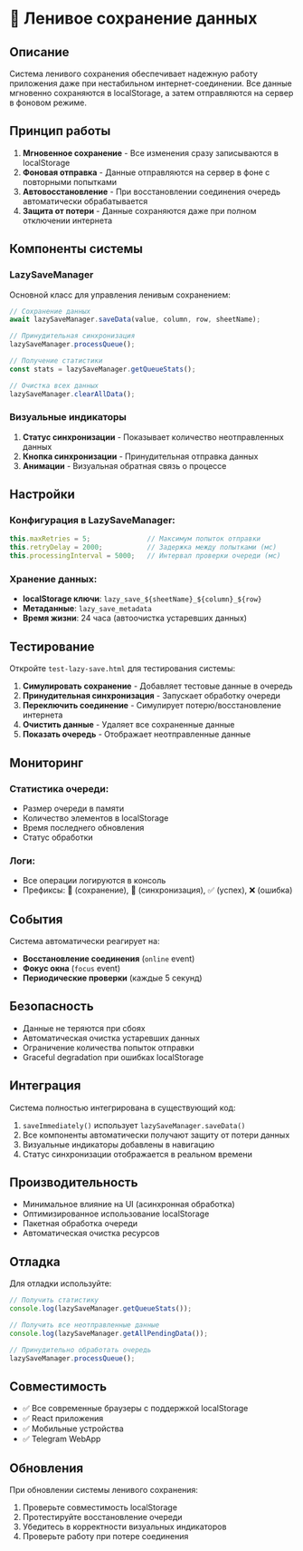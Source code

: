 # 🔄 Ленивое сохранение данных

## Описание

Система ленивого сохранения обеспечивает надежную работу приложения даже при нестабильном интернет-соединении. Все данные мгновенно сохраняются в localStorage, а затем отправляются на сервер в фоновом режиме.

## Принцип работы

1. **Мгновенное сохранение** - Все изменения сразу записываются в localStorage
2. **Фоновая отправка** - Данные отправляются на сервер в фоне с повторными попытками
3. **Автовосстановление** - При восстановлении соединения очередь автоматически обрабатывается
4. **Защита от потери** - Данные сохраняются даже при полном отключении интернета

## Компоненты системы

### LazySaveManager
Основной класс для управления ленивым сохранением:

```javascript
// Сохранение данных
await lazySaveManager.saveData(value, column, row, sheetName);

// Принудительная синхронизация
lazySaveManager.processQueue();

// Получение статистики
const stats = lazySaveManager.getQueueStats();

// Очистка всех данных
lazySaveManager.clearAllData();
```

### Визуальные индикаторы

1. **Статус синхронизации** - Показывает количество неотправленных данных
2. **Кнопка синхронизации** - Принудительная отправка данных
3. **Анимации** - Визуальная обратная связь о процессе

## Настройки

### Конфигурация в LazySaveManager:

```javascript
this.maxRetries = 5;              // Максимум попыток отправки
this.retryDelay = 2000;           // Задержка между попытками (мс)
this.processingInterval = 5000;   // Интервал проверки очереди (мс)
```

### Хранение данных:

- **localStorage ключи**: `lazy_save_${sheetName}_${column}_${row}`
- **Метаданные**: `lazy_save_metadata`
- **Время жизни**: 24 часа (автоочистка устаревших данных)

## Тестирование

Откройте `test-lazy-save.html` для тестирования системы:

1. **Симулировать сохранение** - Добавляет тестовые данные в очередь
2. **Принудительная синхронизация** - Запускает обработку очереди
3. **Переключить соединение** - Симулирует потерю/восстановление интернета
4. **Очистить данные** - Удаляет все сохраненные данные
5. **Показать очередь** - Отображает неотправленные данные

## Мониторинг

### Статистика очереди:
- Размер очереди в памяти
- Количество элементов в localStorage
- Время последнего обновления
- Статус обработки

### Логи:
- Все операции логируются в консоль
- Префиксы: 💾 (сохранение), 🔄 (синхронизация), ✅ (успех), ❌ (ошибка)

## События

Система автоматически реагирует на:

- **Восстановление соединения** (`online` event)
- **Фокус окна** (`focus` event)
- **Периодические проверки** (каждые 5 секунд)

## Безопасность

- Данные не теряются при сбоях
- Автоматическая очистка устаревших данных
- Ограничение количества попыток отправки
- Graceful degradation при ошибках localStorage

## Интеграция

Система полностью интегрирована в существующий код:

1. `saveImmediately()` использует `lazySaveManager.saveData()`
2. Все компоненты автоматически получают защиту от потери данных
3. Визуальные индикаторы добавлены в навигацию
4. Статус синхронизации отображается в реальном времени

## Производительность

- Минимальное влияние на UI (асинхронная обработка)
- Оптимизированное использование localStorage
- Пакетная обработка очереди
- Автоматическая очистка ресурсов

## Отладка

Для отладки используйте:

```javascript
// Получить статистику
console.log(lazySaveManager.getQueueStats());

// Получить все неотправленные данные
console.log(lazySaveManager.getAllPendingData());

// Принудительно обработать очередь
lazySaveManager.processQueue();
```

## Совместимость

- ✅ Все современные браузеры с поддержкой localStorage
- ✅ React приложения
- ✅ Мобильные устройства
- ✅ Telegram WebApp

## Обновления

При обновлении системы ленивого сохранения:

1. Проверьте совместимость localStorage
2. Протестируйте восстановление очереди
3. Убедитесь в корректности визуальных индикаторов
4. Проверьте работу при потере соединения
